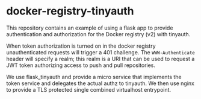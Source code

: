 # docker-registry-tinyauth

This repository contains an example of using a flask app to provide authentication and authorization for the Docker registry (v2) with tinyauth.

When token authorization is turned on in the docker registry unauthenticated requests will trigger a 401 challenge. The `WWW-Authenticate` header will specify a realm; this realm is a URI that can be used to request a JWT token authorizing access to push and pull repositories.

We use flask_tinyauth and provide a micro service that implements the token service and delegates the actual authz to tinyauth. We then use nginx to provide a TLS protected single combined virtualhost entrypoint.
